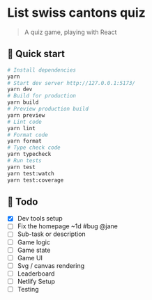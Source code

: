 # List swiss cantons quiz

> A quiz game, playing with React

## :rocket: Quick start

```bash
# Install dependencies
yarn
# Start dev server http://127.0.0.1:5173/
yarn dev
# Build for production
yarn build
# Preview production build
yarn preview
# Lint code
yarn lint
# Format code
yarn format
# Type check code
yarn typecheck
# Run tests
yarn test
yarn test:watch
yarn test:coverage
```

## :memo: Todo

- [x] Dev tools setup
- [ ] Fix the homepage ~1d #bug @jane
- [ ] Sub-task or description
- [ ] Game logic
- [ ] Game state
- [ ] Game UI
- [ ] Svg / canvas rendering
- [ ] Leaderboard
- [ ] Netlify Setup
- [ ] Testing
